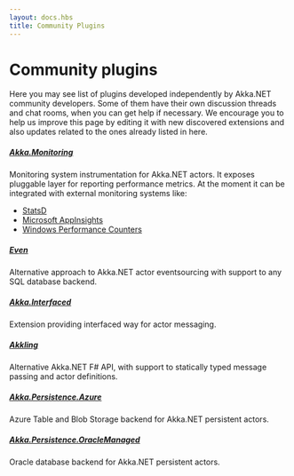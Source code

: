 ```yaml
---
layout: docs.hbs
title: Community Plugins
---
```

# Community plugins

Here you may see list of plugins developed independently by Akka.NET community developers. Some of them have their own discussion threads and chat rooms, when you can get help if necessary. We encourage you to help us improve this page by editing it with new discovered extensions and also updates related to the ones already listed in here.


##### [Akka.Monitoring](https://github.com/Aaronontheweb/akka-monitoring)

Monitoring system instrumentation for Akka.NET actors. It exposes pluggable layer for reporting performance metrics. At the moment it can be integrated with external monitoring systems like:

- [StatsD](https://github.com/etsy/statsd)
- [Microsoft AppInsights](https://www.visualstudio.com/features/application-insights-vs)
- [Windows Performance Counters](https://msdn.microsoft.com/pl-pl/library/windows/desktop/aa373083%28v=vs.85%29.aspx)


##### [Even](https://github.com/evendotnet/Even)

Alternative approach to Akka.NET actor eventsourcing with support to any SQL database backend.

##### [Akka.Interfaced](https://github.com/SaladbowlCreative/Akka.Interfaced)

Extension providing interfaced way for actor messaging.

##### [Akkling](https://github.com/Horusiath/Akkling)

Alternative Akka.NET F# API, with support to statically typed message passing and actor definitions.

##### [Akka.Persistence.Azure](https://github.com/4deeptech/Akka.Persistence.Azure)

Azure Table and Blob Storage backend for Akka.NET persistent actors.

##### [Akka.Persistence.OracleManaged](https://github.com/DamianReeves/Akka.Persistence.OracleManaged)

Oracle database backend for Akka.NET persistent actors.
